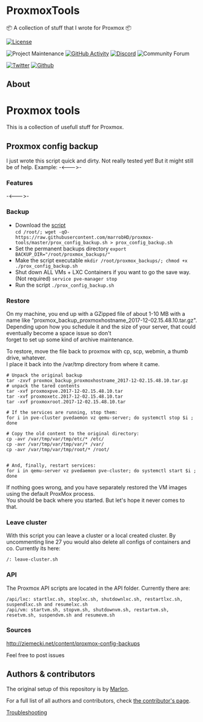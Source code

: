 # ProxmoxTools
📦 A collection of stuff that I wrote for Proxmox 📦


[![License][license-shield]](LICENSE.md)

![Project Maintenance][maintenance-shield]
[![GitHub Activity][commits-shield]][commits]
[![Discord][discord-shield]][discord]
![Community Forum][forum-shield]

[![Twitter][twitter]][twitter]
[![Github][github]][github]

<!-- 🎉 Release of ProxmoxTools 0.0.1 -->

## About

# Proxmox tools
This is a collection of usefull stuff for Proxmox.

## Proxmox config backup

I just wrote this script quick and dirty. Not really tested yet! But it might still be of help.
Example:
-<--->-

### Features

-<--->-
<!-- also includes... -->


### Backup
* Download the [script](https://raw.githubusercontent.com/marrobHD/proxmox-tools/master/prox_config_backup.sh)  
```cd /root/; wget -qO- https://raw.githubusercontent.com/marrobHD/proxmox-tools/master/prox_config_backup.sh > prox_config_backup.sh ```
* Set the permanent backups directory ```export BACKUP_DIR="/root/proxmox_backups/"```
* Make the script executable ```mkdir /root/proxmox_backups/; chmod +x ./prox_config_backup.sh```
* Shut down ALL VMs + LXC Containers if you want to go the save way. (Not required) ```service pve-manager stop```
* Run the script ```./prox_config_backup.sh```

### Restore
On my machine, you end up with a GZipped file of about 1-10 MB with a name like "proxmox_backup_proxmoxhostname_2017-12-02.15.48.10.tar.gz".  
Depending upon how you schedule it and the size of your server, that could eventually become a space issue so don't  
forget to set up some kind of archive maintenance.

To restore, move the file back to proxmox with cp, scp, webmin, a thumb drive, whatever.  
I place it back into the /var/tmp directory from where it came. 

```
# Unpack the original backup
tar -zxvf proxmox_backup_proxmoxhostname_2017-12-02.15.48.10.tar.gz
# unpack the tared contents
tar -xvf proxmoxpve.2017-12-02.15.48.10.tar
tar -xvf proxmoxetc.2017-12-02.15.48.10.tar
tar -xvf proxmoxroot.2017-12-02.15.48.10.tar

# If the services are running, stop them:
for i in pve-cluster pvedaemon vz qemu-server; do systemctl stop $i ; done

# Copy the old content to the original directory:
cp -avr /var/tmp/var/tmp/etc/* /etc/
cp -avr /var/tmp/var/tmp/var/* /var/
cp -avr /var/tmp/var/tmp/root/* /root/


# And, finally, restart services:
for i in qemu-server vz pvedaemon pve-cluster; do systemctl start $i ; done
```

If nothing goes wrong, and you have separately restored the VM images using the default ProxMox process.  
You should be back where you started. But let's hope it never comes to that.

### Leave cluster
With this script you can leave a cluster or a local created cluster. By uncommenting line 27 you would also delete all configs of containers and co.
Currently its here:
```
/: leave-cluster.sh
```

### API
The Proxmox API scripts are located in the API folder.
Currently there are:
```
/api/lxc: startlxc.sh, stoplxc.sh, shutdownlxc.sh, restartlxc.sh, suspendlxc.sh and resumelxc.sh
/api/vm: startvm.sh, stopvm.sh, shutdownvm.sh, restartvm.sh, resetvm.sh, suspendvm.sh and resumevm.sh
```

### Sources
http://ziemecki.net/content/proxmox-config-backups



Feel free to post issues

## Authors & contributors

The original setup of this repository is by [Marlon][TechHome].

For a full list of all authors and contributors,
check [the contributor's page][contributors].



[Troubleshooting]()

[commits-shield]: https://img.shields.io/github/commit-activity/y/marrobHD/proxmox-tools.svg?style=for-the-badge
[commits]: https://github.com/marrobHD/proxmox-tools/commits/master
[discord]: https://discord.gg/ND4emRS
[discord-shield]: https://img.shields.io/discord/579704220970909717.svg?style=for-the-badge
[contributors]: https://github.com/marrobHD/proxmox-tools/graphs/contributors
[forum-shield]: https://img.shields.io/badge/community-forum-brightgreen.svg?style=for-the-badge
[license-shield]: https://img.shields.io/github/license/marrobHD/proxmox-tools.svg?style=for-the-badge
[maintenance-shield]: https://img.shields.io/badge/maintainer-Marlon-blue.svg?style=for-the-badge
[TechHome]: https://github.com/marrobHD
[releases-shield]: https://img.shields.io/github/release/marrobHD/proxmox-tools.svg?style=for-the-badge
[releases]: https://github.com/marrobHD/proxmox-tools/releases
[esphome]: https://esphome.io
[contributors]: https://github.com/hassio-addons/addon-ssh/graphs/contributors
[forum-shield]: https://img.shields.io/badge/community-forum-brightgreen.svg?style=for-the-badge
[license-shield]: https://img.shields.io/github/license/marrobHD/proxmox-tools.svg?style=for-the-badge
[maintenance-shield]: https://img.shields.io/badge/maintainer-Marlon-blue.svg?style=for-the-badge
[releases-shield]: https://img.shields.io/github/release/marrobHD/proxmox-tools.svg?style=for-the-badge
[releases]: https://github.com/marrobHD/proxmox-tools/releases
[twitter]: https://img.shields.io/twitter/follow/TechxHome.svg?style=social
[github]: https://img.shields.io/github/followers/marrobHD.svg?style=social
